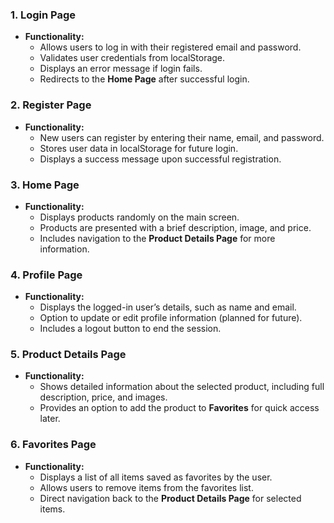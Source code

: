 

### 1. **Login Page**  
- **Functionality:**  
  - Allows users to log in with their registered email and password.  
  - Validates user credentials from localStorage.  
  - Displays an error message if login fails.  
  - Redirects to the **Home Page** after successful login.  

### 2. **Register Page**  
- **Functionality:**  
  - New users can register by entering their name, email, and password.  
  - Stores user data in localStorage for future login.  
  - Displays a success message upon successful registration.  

### 3. **Home Page**  
- **Functionality:**  
  - Displays products randomly on the main screen.  
  - Products are presented with a brief description, image, and price.  
  - Includes navigation to the **Product Details Page** for more information.  

### 4. **Profile Page**  
- **Functionality:**  
  - Displays the logged-in user’s details, such as name and email.  
  - Option to update or edit profile information (planned for future).  
  - Includes a logout button to end the session.  

### 5. **Product Details Page**  
- **Functionality:**  
  - Shows detailed information about the selected product, including full description, price, and images.  
  - Provides an option to add the product to **Favorites** for quick access later.  

### 6. **Favorites Page**  
- **Functionality:**  
  - Displays a list of all items saved as favorites by the user.  
  - Allows users to remove items from the favorites list.  
  - Direct navigation back to the **Product Details Page** for selected items.  

